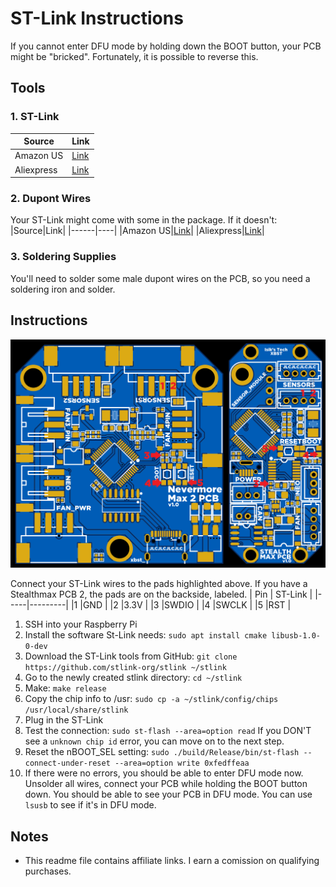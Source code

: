 # ST-Link Instructions
If you cannot enter DFU mode by holding down the BOOT button, your PCB might be "bricked". Fortunately, it is possible to reverse this.
## Tools
### 1. ST-Link
|Source|Link|
|------|----|
|Amazon US|[Link](https://amzn.to/474WZEU)|
|Aliexpress|[Link](https://s.click.aliexpress.com/e/_DluRpA7)|
### 2. Dupont Wires
Your ST-Link might come with some in the package. If it doesn't:
|Source|Link|
|------|----|
|Amazon US|[Link](https://amzn.to/3SClTaO)|
|Aliexpress|[Link](https://s.click.aliexpress.com/e/_DDWGigj)|
### 3. Soldering Supplies
You'll need to solder some male dupont wires on the PCB, so you need a soldering iron and solder.
## Instructions
![ST-Link Pads](../Images/ST-Link.png)

Connect your ST-Link wires to the pads highlighted above. If you have a Stealthmax PCB 2, the pads are on the backside, labeled.
| Pin | ST-Link |
|-----|---------|
|1    |GND      |
|2    |3.3V     |
|3    |SWDIO    |
|4    |SWCLK    |
|5    |RST      |

1. SSH into your Raspberry Pi
2. Install the software St-Link needs: ```sudo apt install cmake libusb-1.0-0-dev```
3. Download the ST-Link tools from GitHub: ```git clone https://github.com/stlink-org/stlink ~/stlink```
4. Go to the newly created stlink directory: ```cd ~/stlink```
5. Make: ```make release```
6. Copy the chip info to /usr: ```sudo cp -a ~/stlink/config/chips /usr/local/share/stlink```
7. Plug in the ST-Link
8. Test the connection: ```sudo st-flash --area=option read``` If you DON'T see a `unknown chip id` error, you can move on to the next step.
9. Reset the nBOOT_SEL setting: ```sudo ./build/Release/bin/st-flash --connect-under-reset --area=option write 0xfedffeaa```
10. If there were no errors, you should be able to enter DFU mode now. Unsolder all wires, connect your PCB while holding the BOOT button down. You should be able to see your PCB in DFU mode. You can use `lsusb` to see if it's in DFU mode.

## Notes
- This readme file contains affiliate links. I earn a comission on qualifying purchases.
